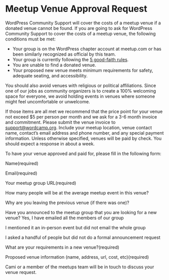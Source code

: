 # Meetup Venue Approval Request

WordPress Community Support will cover the costs of a meetup venue if a donated venue cannot be found. If you are going to ask for WordPress Community Support to cover the costs of a meetup venue, the following conditions must be met:

*   Your group is on the WordPress chapter account at meetup.com or has been similarly recognized as official by this team.
*   Your group is currently following the [5 good-faith rules](https://make.wordpress.org/community/handbook/meetup-organizer/meetup-program-basics/#the-five-good-faith-rules).
*   You are unable to find a donated venue.
*   Your proposed new venue meets minimum requirements for safety, adequate seating, and accessibility.

You should also avoid venues with religious or political affiliations. Since one of our jobs as community organizers is to create a 100% welcoming space for everyone, we avoid holding events in venues where someone might feel uncomfortable or unwelcome.

If those items are all met we recommend that the price point for your venue not exceed $5 per person per month and we ask for a 3-6 month invoice and commitment. Please submit the venue invoice to [support@wordcamp.org](mailto:support@wordcamp.org). Include your meetup location, venue contact name, contact’s email address and phone number, and any special payment information. Unless otherwise specified, venues will be paid by check. You should expect a response in about a week.

To have your venue approved and paid for, please fill in the following form:  

Name(required)

Email(required)

Your meetup group URL(required)

How many people will be at the average meetup event in this venue?

Why are you leaving the previous venue (if there was one)?

Have you announced to the meetup group that you are looking for a new venue?  Yes, I have emailed all the members of our group

 I mentioned it an in-person event but did not email the whole group

 I asked a handful of people but did not do a formal announcement request

What are your requirements in a new venue?(required)

Proposed venue information (name, address, url, cost, etc)(required)



Cami or a member of the meetups team will be in touch to discuss your venue request.
